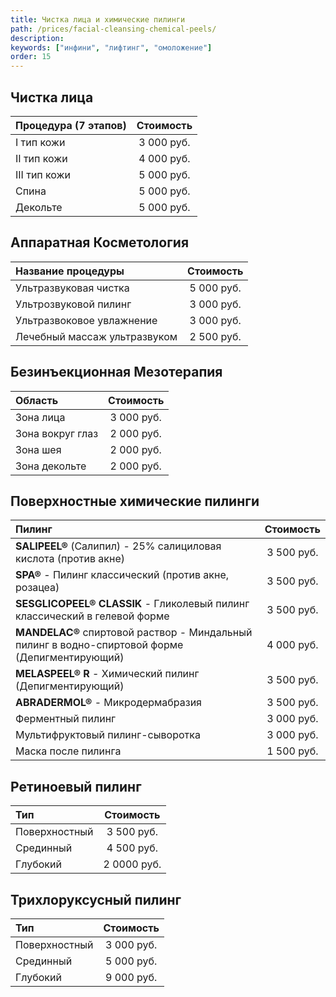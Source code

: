 ```yaml
---
title: Чистка лица и химические пилинги
path: /prices/facial-cleansing-chemical-peels/
description:
keywords: ["инфини", "лифтинг", "омоложение"]
order: 15
---
```


## Чистка лица

| Процедура (7 этапов) | Стоимость  |
|:---------------------|:----------:|
| I тип кожи           | 3 000 руб. |
| II тип кожи          | 4 000 руб. |
| III тип кожи         | 5 000 руб. |
| Спина                | 5 000 руб. |
| Декольте             | 5 000 руб. |

## Аппаратная Косметология

| Название процедуры           | Стоимость  |
|:-----------------------------|:----------:|
| Ультразвуковая чистка        | 5 000 руб. |
| Ультрозвуковой пилинг        | 3 000 руб. |
| Ультразвоковое увлажнение    | 3 000 руб. |
| Лечебный массаж ультразвуком | 2 500 руб. |

## Безинъекционная Мезотерапия

| Область          | Стоимость  |
|:-----------------|:----------:|
| Зона лица        | 3 000 руб. |
| Зона вокруг глаз | 2 000 руб. |
| Зона шея         | 2 000 руб. |
| Зона декольте    | 2 000 руб. |

## Поверхностные химические пилинги

| Пилинг                                                                                          | Стоимость  |
|:------------------------------------------------------------------------------------------------|:----------:|
| **SALIPEEL®** (Салипил) - 25% салициловая кислота (против акне)                                 | 3 500 руб. |
| **SPA®** - Пилинг классический (против акне, розацеа)                                           | 3 500 руб. |
| **SESGLICOPEEL® CLASSIK** - Гликолевый пилинг классический в гелевой форме                      | 3 500 руб. |
| **MANDELAC®**  спиртовой раствор - Миндальный пилинг в водно-спиртовой форме (Депигментирующий) | 4 000 руб. |
| **MELASPEEL® R** - Химический пилинг (Депигментирующий)                                         | 3 500 руб. |
| **ABRADERMOL®** - Микродермабразия                                                              | 3 500 руб. |
| Ферментный пилинг                                                                               | 3 000 руб. |
| Мультифруктовый пилинг-сыворотка                                                                | 3 000 руб. |
| Маска после пилинга                                                                             | 1 500 руб. |

## Ретиноевый пилинг

| Тип           |  Стоимость  |
|:--------------|:-----------:|
| Поверхностный | 3 500 руб.  |
| Срединный     | 4 500 руб.  |
| Глубокий      | 2 0000 руб. |

## Трихлоруксусный пилинг

| Тип           | Стоимость  |
|:--------------|:----------:|
| Поверхностный | 3 000 руб. |
| Срединный     | 5 000 руб. |
| Глубокий      | 9 000 руб. |

